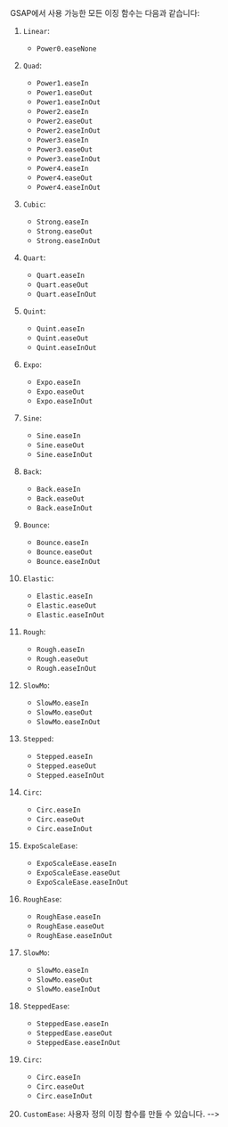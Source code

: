 GSAP에서 사용 가능한 모든 이징 함수는 다음과 같습니다:

1. `Linear`:
   - `Power0.easeNone`
   
2. `Quad`:
   - `Power1.easeIn`
   - `Power1.easeOut`
   - `Power1.easeInOut`
   - `Power2.easeIn`
   - `Power2.easeOut`
   - `Power2.easeInOut`
   - `Power3.easeIn`
   - `Power3.easeOut`
   - `Power3.easeInOut`
   - `Power4.easeIn`
   - `Power4.easeOut`
   - `Power4.easeInOut`

3. `Cubic`:
   - `Strong.easeIn`
   - `Strong.easeOut`
   - `Strong.easeInOut`

4. `Quart`:
   - `Quart.easeIn`
   - `Quart.easeOut`
   - `Quart.easeInOut`

5. `Quint`:
   - `Quint.easeIn`
   - `Quint.easeOut`
   - `Quint.easeInOut`

6. `Expo`:
   - `Expo.easeIn`
   - `Expo.easeOut`
   - `Expo.easeInOut`

7. `Sine`:
   - `Sine.easeIn`
   - `Sine.easeOut`
   - `Sine.easeInOut`

8. `Back`:
   - `Back.easeIn`
   - `Back.easeOut`
   - `Back.easeInOut`

9. `Bounce`:
   - `Bounce.easeIn`
   - `Bounce.easeOut`
   - `Bounce.easeInOut`

10. `Elastic`:
    - `Elastic.easeIn`
    - `Elastic.easeOut`
    - `Elastic.easeInOut`

11. `Rough`:
    - `Rough.easeIn`
    - `Rough.easeOut`
    - `Rough.easeInOut`

12. `SlowMo`:
    - `SlowMo.easeIn`
    - `SlowMo.easeOut`
    - `SlowMo.easeInOut`

13. `Stepped`:
    - `Stepped.easeIn`
    - `Stepped.easeOut`
    - `Stepped.easeInOut`

14. `Circ`:
    - `Circ.easeIn`
    - `Circ.easeOut`
    - `Circ.easeInOut`

15. `ExpoScaleEase`:
    - `ExpoScaleEase.easeIn`
    - `ExpoScaleEase.easeOut`
    - `ExpoScaleEase.easeInOut`

16. `RoughEase`:
    - `RoughEase.easeIn`
    - `RoughEase.easeOut`
    - `RoughEase.easeInOut`

17. `SlowMo`:
    - `SlowMo.easeIn`
    - `SlowMo.easeOut`
    - `SlowMo.easeInOut`

18. `SteppedEase`:
    - `SteppedEase.easeIn`
    - `SteppedEase.easeOut`
    - `SteppedEase.easeInOut`

19. `Circ`:
    - `Circ.easeIn`
    - `Circ.easeOut`
    - `Circ.easeInOut`

20. `CustomEase`: 사용자 정의 이징 함수를 만들 수 있습니다.
-->
